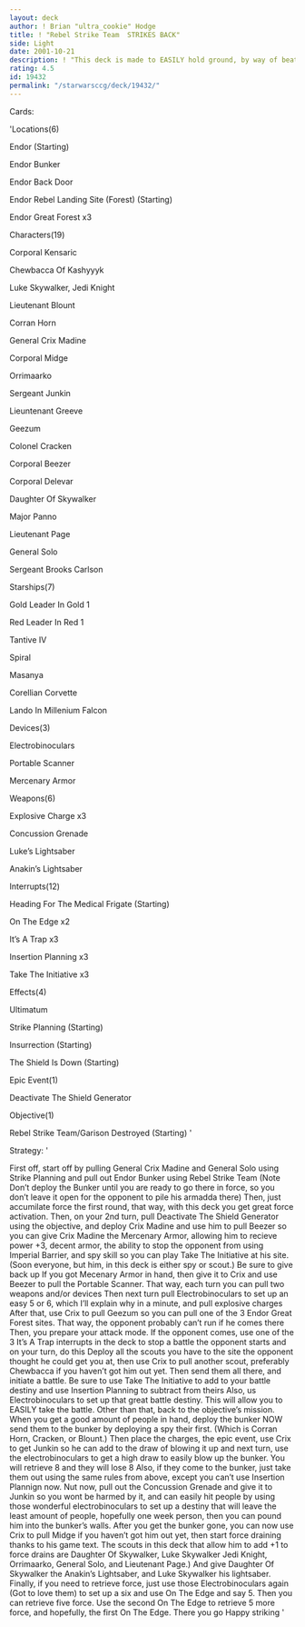 ```yaml
---
layout: deck
author: ! Brian "ultra_cookie" Hodge
title: ! "Rebel Strike Team  STRIKES BACK"
side: Light
date: 2001-10-21
description: ! "This deck is made to EASILY hold ground, by way of beating the opponent if he steps foot on Endor. If he finally learns his lesson, then you show him why NOT coming to Endor is bad for his health too"
rating: 4.5
id: 19432
permalink: "/starwarsccg/deck/19432/"
---
```

Cards: 

'Locations(6)

Endor (Starting)

Endor Bunker

Endor Back Door

Endor Rebel Landing Site (Forest) (Starting)

Endor Great Forest x3


Characters(19)

Corporal Kensaric

Chewbacca Of Kashyyyk

Luke Skywalker, Jedi Knight

Lieutenant Blount

Corran Horn

General Crix Madine

Corporal Midge

Orrimaarko

Sergeant Junkin

Lieuntenant Greeve

Geezum

Colonel Cracken

Corporal Beezer

Corporal Delevar

Daughter Of Skywalker

Major Panno

Lieutenant Page

General Solo

Sergeant Brooks Carlson


Starships(7)

Gold Leader In Gold 1

Red Leader In Red 1

Tantive IV

Spiral

Masanya

Corellian Corvette

Lando In Millenium Falcon


Devices(3)

Electrobinoculars

Portable Scanner

Mercenary Armor


Weapons(6)

Explosive Charge x3

Concussion Grenade

Luke’s Lightsaber

Anakin’s Lightsaber


Interrupts(12)

Heading For The Medical Frigate (Starting)

On The Edge x2

It’s A Trap x3

Insertion Planning x3

Take The Initiative x3


Effects(4)

Ultimatum

Strike Planning (Starting)

Insurrection (Starting)

The Shield Is Down (Starting)


Epic Event(1)

Deactivate The Shield Generator


Objective(1)

Rebel Strike Team/Garison Destroyed (Starting) '

Strategy: '

First off, start off by pulling General Crix Madine and General Solo using Strike Planning and pull out Endor Bunker using Rebel Strike Team (Note Don’t deploy the Bunker until you are ready to go there in force, so you don’t leave it open for the opponent to pile his armadda there) Then, just accumilate force the first round, that way, with this deck you get great force activation. Then, on your 2nd turn, pull Deactivate The Shield Generator using the objective, and deploy Crix Madine and use him to pull Beezer so you can give Crix Madine the Mercenary Armor, allowing him to recieve power +3, decent armor, the ability to stop the opponent from using Imperial Barrier, and spy skill so you can play Take The Initiative at his site. (Soon everyone, but him, in this deck is either spy or scout.) Be sure to give back up If you got Mecenary Armor in hand, then give it to Crix and use Beezer to pull the Portable Scanner. That way, each turn you can pull two weapons and/or devices Then next turn pull Electrobinoculars to set up an easy 5 or 6, which I’ll explain why in a minute, and pull explosive charges After that, use Crix to pull Geezum so you can pull one of the 3 Endor Great Forest sites. That way, the opponent probably can’t run if he comes there Then, you prepare your attack mode. If the opponent comes, use one of the 3 It’s A Trap interrupts in the deck to stop a battle the opponent starts and on your turn, do this Deploy all the scouts you have to the site the opponent thought he could get you at, then use Crix to pull another scout, preferably Chewbacca if you haven’t got him out yet. Then send them all there, and initiate a battle. Be sure to use Take The Initiative to add to your battle destiny and use Insertion Planning to subtract from theirs Also, us Electrobinoculars to set up that great battle destiny. This will allow you to EASILY take the battle. Other than that, back to the objective’s mission. When you get a good amount of people in hand, deploy the bunker NOW send them to the bunker by deploying a spy their first. (Which is Corran Horn, Cracken, or Blount.) Then place the charges, the epic event, use Crix to get Junkin so he can add to the draw of blowing it up and next turn, use the electrobinoculars to get a high draw to easily blow up the bunker. You will retrieve 8 and they will lose 8 Also, if they come to the bunker, just take them out using the same rules from above, except you can’t use Insertion Plannign now. Nut now, pull out the Concussion Grenade and give it to Junkin so you wont be harmed by it, and can easily hit people by using those wonderful electrobinoculars to set up a destiny that will leave the least amount of people, hopefully one week person, then you can pound him into the bunker’s walls. After you get the bunker gone, you can now use Crix to pull Midge if you haven’t got him out yet, then start force draining thanks to his game text. The scouts in this deck that allow him to add +1 to force drains are Daughter Of Skywalker, Luke Skywalker Jedi Knight, Orrimaarko, General Solo, and Lieutenant Page.) And give Daughter Of Skywalker the Anakin’s Lightsaber, and Luke Skywalker his lightsaber. Finally, if you need to retrieve force, just use those Electrobinoculars again (Got to love them) to set up a six and use On The Edge and say 5. Then you can retrieve five force. Use the second On The Edge to retrieve 5 more force, and hopefully, the first On The Edge. There you go Happy striking '
